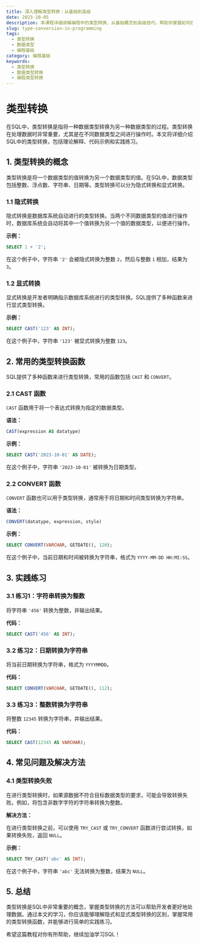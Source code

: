 ```yaml
---
title: 深入理解类型转换：从基础到高级
date: 2023-10-05
description: 本课程详细讲解编程中的类型转换，从基础概念到高级技巧，帮助你掌握如何在不同数据类型间进行有效转换。
slug: type-conversion-in-programming
tags:
  - 类型转换
  - 数据类型
  - 编程基础
category: 编程基础
keywords:
  - 类型转换
  - 数据类型转换
  - 编程类型转换
---
```


# 类型转换

在SQL中，类型转换是指将一种数据类型转换为另一种数据类型的过程。类型转换在处理数据时非常重要，尤其是在不同数据类型之间进行操作时。本文将详细介绍SQL中的类型转换，包括理论解释、代码示例和实践练习。

## 1. 类型转换的概念

类型转换是将一个数据类型的值转换为另一个数据类型的值。在SQL中，数据类型包括整数、浮点数、字符串、日期等。类型转换可以分为隐式转换和显式转换。

### 1.1 隐式转换

隐式转换是数据库系统自动进行的类型转换。当两个不同数据类型的值进行操作时，数据库系统会自动将其中一个值转换为另一个值的数据类型，以便进行操作。

**示例：**

```sql
SELECT 1 + '2';
```

在这个例子中，字符串 `'2'` 会被隐式转换为整数 `2`，然后与整数 `1` 相加，结果为 `3`。

### 1.2 显式转换

显式转换是开发者明确指示数据库系统进行的类型转换。SQL提供了多种函数来进行显式类型转换。

**示例：**

```sql
SELECT CAST('123' AS INT);
```

在这个例子中，字符串 `'123'` 被显式转换为整数 `123`。

## 2. 常用的类型转换函数

SQL提供了多种函数来进行类型转换，常用的函数包括 `CAST` 和 `CONVERT`。

### 2.1 CAST 函数

`CAST` 函数用于将一个表达式转换为指定的数据类型。

**语法：**

```sql
CAST(expression AS datatype)
```

**示例：**

```sql
SELECT CAST('2023-10-01' AS DATE);
```

在这个例子中，字符串 `'2023-10-01'` 被转换为日期类型。

### 2.2 CONVERT 函数

`CONVERT` 函数也可以用于类型转换，通常用于将日期和时间类型转换为字符串。

**语法：**

```sql
CONVERT(datatype, expression, style)
```

**示例：**

```sql
SELECT CONVERT(VARCHAR, GETDATE(), 120);
```

在这个例子中，当前日期和时间被转换为字符串，格式为 `YYYY-MM-DD HH:MI:SS`。

## 3. 实践练习

### 3.1 练习1：字符串转换为整数

将字符串 `'456'` 转换为整数，并输出结果。

**代码：**

```sql
SELECT CAST('456' AS INT);
```

### 3.2 练习2：日期转换为字符串

将当前日期转换为字符串，格式为 `YYYYMMDD`。

**代码：**

```sql
SELECT CONVERT(VARCHAR, GETDATE(), 112);
```

### 3.3 练习3：整数转换为字符串

将整数 `12345` 转换为字符串，并输出结果。

**代码：**

```sql
SELECT CAST(12345 AS VARCHAR);
```

## 4. 常见问题及解决方法

### 4.1 类型转换失败

在进行类型转换时，如果源数据不符合目标数据类型的要求，可能会导致转换失败。例如，将包含非数字字符的字符串转换为整数。

**解决方法：**

在进行类型转换之前，可以使用 `TRY_CAST` 或 `TRY_CONVERT` 函数进行尝试转换，如果转换失败，返回 `NULL`。

**示例：**

```sql
SELECT TRY_CAST('abc' AS INT);
```

在这个例子中，字符串 `'abc'` 无法转换为整数，结果为 `NULL`。

## 5. 总结

类型转换是SQL中非常重要的概念，掌握类型转换的方法可以帮助开发者更好地处理数据。通过本文的学习，你应该能够理解隐式和显式类型转换的区别，掌握常用的类型转换函数，并能够进行简单的实践练习。

希望这篇教程对你有所帮助，继续加油学习SQL！